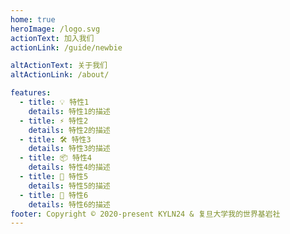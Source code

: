 ```yaml
---
home: true
heroImage: /logo.svg
actionText: 加入我们
actionLink: /guide/newbie

altActionText: 关于我们
altActionLink: /about/

features:
  - title: 💡 特性1
    details: 特性1的描述
  - title: ⚡️ 特性2
    details: 特性2的描述
  - title: 🛠️ 特性3
    details: 特性3的描述
  - title: 📦 特性4
    details: 特性4的描述
  - title: 🔩 特性5
    details: 特性5的描述
  - title: 🔑 特性6
    details: 特性6的描述
footer: Copyright © 2020-present KYLN24 & 复旦大学我的世界基岩社
---
```

